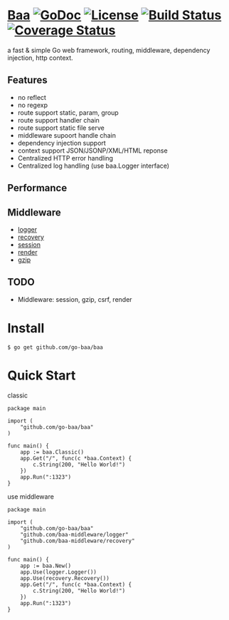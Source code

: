 # [Baa](http://go-baa.github.io/baa) [![GoDoc](http://img.shields.io/badge/go-documentation-blue.svg?style=flat-square)](http://godoc.org/github.com/go-baa/baa) [![License](http://img.shields.io/badge/license-mit-blue.svg?style=flat-square)](https://raw.githubusercontent.com/go-baa/baa/master/LICENSE) [![Build Status](http://img.shields.io/travis/go-baa/baa.svg?style=flat-square)](https://travis-ci.org/go-baa/baa) [![Coverage Status](http://img.shields.io/coveralls/go-baa/baa.svg?style=flat-square)](https://coveralls.io/r/go-baa/baa)

a fast &amp; simple Go web framework, routing, middleware, dependency injection, http context.

## Features

* no reflect
* no regexp
* route support static, param, group
* route support handler chain
* route support static file serve
* middleware supoort handle chain
* dependency injection support
* context support JSON/JSONP/XML/HTML reponse
* Centralized HTTP error handling
* Centralized log handling (use baa.Logger interface)

## Performance

## Middleware

* [logger](https://github.com/baa-middleware/logger)
* [recovery](https://github.com/baa-middleware/recovery)
* [session](https://github.com/baa-middleware/session)
* [render](https://github.com/baa-middleware/render)
* [gzip](https://github.com/baa-middleware/gzip)


## TODO

* Middleware: session, gzip, csrf, render

# Install

```
$ go get github.com/go-baa/baa
```

# Quick Start

classic

```
package main

import (
    "github.com/go-baa/baa"
)

func main() {
    app := baa.Classic()
    app.Get("/", func(c *baa.Context) {
        c.String(200, "Hello World!")
    })
    app.Run(":1323")
}
```

use middleware

```
package main

import (
    "github.com/go-baa/baa"
    "github.com/baa-middleware/logger"
    "github.com/baa-middleware/recovery"
)

func main() {
    app := baa.New()
    app.Use(logger.Logger())
    app.Use(recovery.Recovery())
    app.Get("/", func(c *baa.Context) {
        c.String(200, "Hello World!")
    })
    app.Run(":1323")
}
```